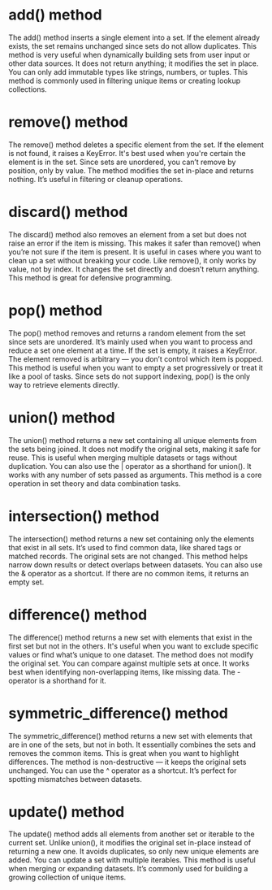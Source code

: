 # add() method
The add() method inserts a single element into a set. If the element already exists, the set remains unchanged since sets do not allow duplicates. This method is very useful when dynamically building sets from user input or other data sources. It does not return anything; it modifies the set in place. You can only add immutable types like strings, numbers, or tuples. This method is commonly used in filtering unique items or creating lookup collections.

# remove() method
The remove() method deletes a specific element from the set. If the element is not found, it raises a KeyError. It's best used when you're certain the element is in the set. Since sets are unordered, you can’t remove by position, only by value. The method modifies the set in-place and returns nothing. It’s useful in filtering or cleanup operations.

# discard() method
The discard() method also removes an element from a set but does not raise an error if the item is missing. This makes it safer than remove() when you’re not sure if the item is present. It is useful in cases where you want to clean up a set without breaking your code. Like remove(), it only works by value, not by index. It changes the set directly and doesn’t return anything. This method is great for defensive programming.

# pop() method
The pop() method removes and returns a random element from the set since sets are unordered. It’s mainly used when you want to process and reduce a set one element at a time. If the set is empty, it raises a KeyError. The element removed is arbitrary — you don’t control which item is popped. This method is useful when you want to empty a set progressively or treat it like a pool of tasks. Since sets do not support indexing, pop() is the only way to retrieve elements directly.

# union() method
The union() method returns a new set containing all unique elements from the sets being joined. It does not modify the original sets, making it safe for reuse. This is useful when merging multiple datasets or tags without duplication. You can also use the | operator as a shorthand for union(). It works with any number of sets passed as arguments. This method is a core operation in set theory and data combination tasks.

# intersection() method
The intersection() method returns a new set containing only the elements that exist in all sets. It’s used to find common data, like shared tags or matched records. The original sets are not changed. This method helps narrow down results or detect overlaps between datasets. You can also use the & operator as a shortcut. If there are no common items, it returns an empty set.

# difference() method
The difference() method returns a new set with elements that exist in the first set but not in the others. It's useful when you want to exclude specific values or find what’s unique to one dataset. The method does not modify the original set. You can compare against multiple sets at once. It works best when identifying non-overlapping items, like missing data. The - operator is a shorthand for it.

# symmetric_difference() method
The symmetric_difference() method returns a new set with elements that are in one of the sets, but not in both. It essentially combines the sets and removes the common items. This is great when you want to highlight differences. The method is non-destructive — it keeps the original sets unchanged. You can use the ^ operator as a shortcut. It’s perfect for spotting mismatches between datasets.

# update() method
The update() method adds all elements from another set or iterable to the current set. Unlike union(), it modifies the original set in-place instead of returning a new one. It avoids duplicates, so only new unique elements are added. You can update a set with multiple iterables. This method is useful when merging or expanding datasets. It’s commonly used for building a growing collection of unique items.